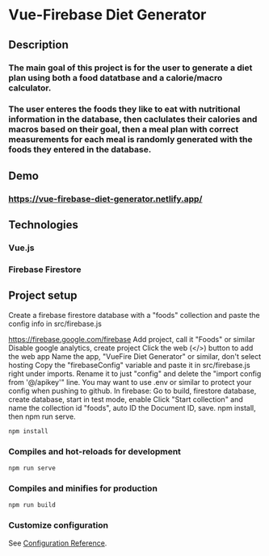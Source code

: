 # Vue-Firebase Diet Generator


## Description
### The main goal of this project is for the user to generate a diet plan using both a food datatbase and a calorie/macro calculator.
### The user enteres the foods they like to eat with nutritional information in the database, then caclulates their calories and macros based on their goal, then a meal plan with correct measurements for each meal is randomly generated with the foods they entered in the database.

## Demo
### https://vue-firebase-diet-generator.netlify.app/

## Technologies
### Vue.js
### Firebase Firestore


## Project setup
Create a firebase firestore database with a "foods" collection and paste the config info in src/firebase.js

https://firebase.google.com/firebase
Add project, call it "Foods" or similar
Disable google analytics, create project
Click the web (</>) button to add the web app
Name the app, "VueFire Diet Generator" or similar, don't select hosting
Copy the "firebaseConfig" variable and paste it in src/firebase.js right under imports. Rename it to just "config" and delete the "import config from '@/apikey'" line. You may want to use .env or similar to protect your config when pushing to github.
In firebase: Go to build, firestore database, create database, start in test mode, enable
Click "Start collection" and name the collection id "foods", auto ID the Document ID, save.
npm install, then npm run serve. 


```
npm install
```

### Compiles and hot-reloads for development

```
npm run serve
```

### Compiles and minifies for production

```
npm run build
```

### Customize configuration

See [Configuration Reference](https://cli.vuejs.org/config/).
